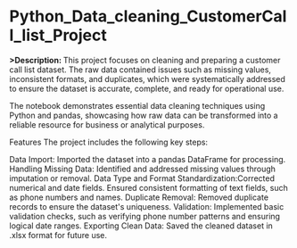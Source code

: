 # Python_Data_cleaning_CustomerCall_list_Project
<b>>Description: </b>
This project focuses on cleaning and preparing a customer call list dataset. The raw data contained issues such as missing values, inconsistent formats, and duplicates, which were systematically addressed to ensure the dataset is accurate, complete, and ready for operational use.

The notebook demonstrates essential data cleaning techniques using Python and pandas, showcasing how raw data can be transformed into a reliable resource for business or analytical purposes.

Features
The project includes the following key steps:

Data Import: Imported the dataset into a pandas DataFrame for processing.
Handling Missing Data: Identified and addressed missing values through imputation or removal.
Data Type and Format Standardization:Corrected numerical and date fields.
Ensured consistent formatting of text fields, such as phone numbers and names.
Duplicate Removal: Removed duplicate records to ensure the dataset's uniqueness.
Validation: Implemented basic validation checks, such as verifying phone number patterns and ensuring logical date ranges.
Exporting Clean Data: Saved the cleaned dataset in .xlsx format for future use.


